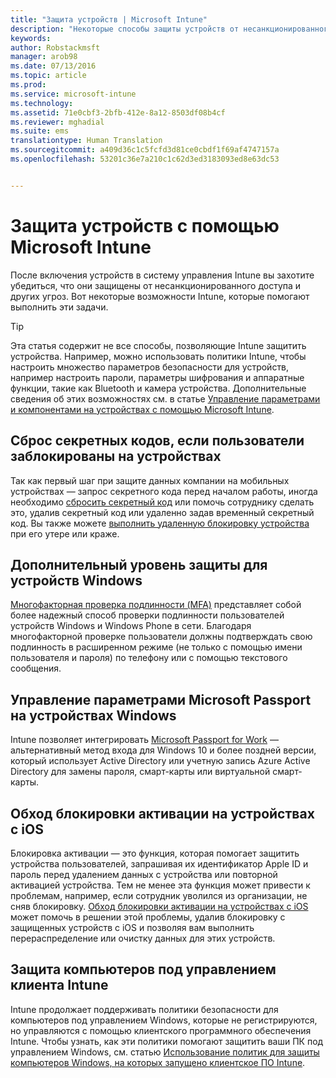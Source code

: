 ```yaml
---
title: "Защита устройств | Microsoft Intune"
description: "Некоторые способы защиты устройств от несанкционированного доступа и других угроз с помощью Intune."
keywords: 
author: Robstackmsft
manager: arob98
ms.date: 07/13/2016
ms.topic: article
ms.prod: 
ms.service: microsoft-intune
ms.technology: 
ms.assetid: 71e0cbf3-2bfb-412e-8a12-8503df08b4cf
ms.reviewer: mghadial
ms.suite: ems
translationtype: Human Translation
ms.sourcegitcommit: a409d36c1c5fcfd3d81ce0cbdf1f69af4747157a
ms.openlocfilehash: 53201c36e7a210c1c62d3ed3183093ed8e63dc53


---
```


# Защита устройств с помощью Microsoft Intune
После включения устройств в систему управления Intune вы захотите убедиться, что они защищены от несанкционированного доступа и других угроз. Вот некоторые возможности Intune, которые помогают выполнить эти задачи.

> [!TIP]
> Эта статья содержит не все способы, позволяющие Intune защитить устройства. Например, можно использовать политики Intune, чтобы настроить множество параметров безопасности для устройств, например настроить пароли, параметры шифрования и аппаратные функции, такие как Bluetooth и камера устройства. Дополнительные сведения об этих возможностях см. в статье [Управление параметрами и компонентами на устройствах с помощью Microsoft Intune](manage-settings-and-features-on-your-devices-with-microsoft-intune-policies.md).

## Сброс секретных кодов, если пользователи заблокированы на устройствах
Так как первый шаг при защите данных компании на мобильных устройствах — запрос секретного кода перед началом работы, иногда необходимо [сбросить секретный код](use-remote-lock-and-passcode-reset-in-microsoft-intune.md) или помочь сотруднику сделать это, удалив секретный код или удаленно задав временный секретный код. Вы также можете [выполнить удаленную блокировку устройства](use-remote-lock-and-passcode-reset-in-microsoft-intune.md) при его утере или краже.

## Дополнительный уровень защиты для устройств Windows
[Многофакторная проверка подлинности (MFA)](protect-windows-devices-with-multi-factor-authentication.md) представляет собой более надежный способ проверки подлинности пользователей устройств Windows и Windows Phone в сети.  Благодаря многофакторной проверке пользователи должны подтверждать свою подлинность в расширенном режиме (не только с помощью имени пользователя и пароля) по телефону или с помощью текстового сообщения.

## Управление параметрами Microsoft Passport на устройствах Windows
Intune позволяет интегрировать [Microsoft Passport for Work](control-microsoft-passport-settings-on-devices-with-microsoft-intune.md) —альтернативный метод входа для Windows 10 и более поздней версии, который использует Active Directory или учетную запись Azure Active Directory для замены пароля, смарт-карты или виртуальной смарт-карты.

## Обход блокировки активации на устройствах с iOS
Блокировка активации — это функция, которая помогает защитить устройства пользователей, запрашивая их идентификатор Apple ID и пароль перед удалением данных с устройства или повторной активацией устройства. Тем не менее эта функция может привести к проблемам, например, если сотрудник уволился из организации, не сняв блокировку. [Обход блокировки активации на устройствах с iOS](help-protect-ios-devices-with-activation-lock-bypass-for-microsoft-intune.md) может помочь в решении этой проблемы, удалив блокировку с защищенных устройств с iOS и позволяя вам выполнить перераспределение или очистку данных для этих устройств.

## Защита компьютеров под управлением клиента Intune
Intune продолжает поддерживать политики безопасности для компьютеров под управлением Windows, которые не регистрируются, но управляются с помощью клиентского программного обеспечения Intune. Чтобы узнать, как эти политики помогают защитить ваши ПК под управлением Windows, см. статью [Использование политик для защиты компьютеров Windows, на которых запущено клиентское ПО Intune](policies-to-protect-windows-pcs-in-microsoft-intune.md).



<!--HONumber=Jul16_HO3-->


